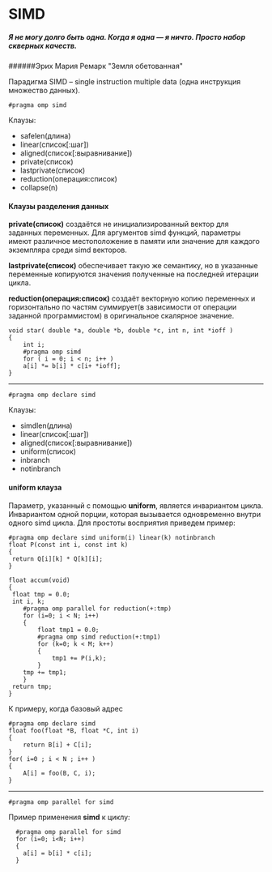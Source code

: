 # SIMD

##### *Я не могу долго быть одна. Когда я одна — я ничто. Просто набор скверных качеств.*
######Эрих Мария Ремарк "Земля обетованная"

Парадигма SIMD – single instruction multiple data (одна инструкция множество данных).
```
#pragma omp simd 
```
Клаузы:
* safelen(длина)
* linear(список[:шаг])
* aligned(список[:выравнивание])
* private(список)
* lastprivate(список)
* reduction(операция:список)
* collapse(n)



#### Клаузы разделения данных

  
**private(список)** создаётся не инициализированный вектор для заданных переменных. Для аргументов simd функций, параметры имеют различное местоположение в памяти или значение для каждого экземпляра среди simd векторов.

**lastprivate(список)** обеспечивает такую же семантику, но в указанные переменные копируются значения полученные на последней итерации цикла. 

**reduction(операция:список)** создаёт векторную копию переменных и горизонтально по частям суммирует(в зависимости от операции заданной программистом) в оригинальное скалярное значение. 


```
void star( double *a, double *b, double *c, int n, int *ioff )
{
    int i;
    #pragma omp simd
    for ( i = 0; i < n; i++ )
    a[i] *= b[i] * c[i+ *ioff];
}

```


---


```
#pragma omp declare simd
```

Клаузы:
* simdlen(длина)
* linear(список[:шаг])
* aligned(список[:выравнивание])
* uniform(список)
* inbranch
* notinbranch

#### uniform клауза

Параметр, указанный с помощью **uniform**, является инвариантом цикла. Инвариантом одной порции, которая вызывается одновременно внутри одного simd цикла. Для простоты восприятия приведем пример:

```
#pragma omp declare simd uniform(i) linear(k) notinbranch
float P(const int i, const int k)
{
 return Q[i][k] * Q[k][i];
}

float accum(void)
{
 float tmp = 0.0;
 int i, k;
    #pragma omp parallel for reduction(+:tmp)
    for (i=0; i < N; i++)
    {
        float tmp1 = 0.0;
        #pragma omp simd reduction(+:tmp1)
        for (k=0; k < M; k++) 
        {
            tmp1 += P(i,k);
        }
    tmp += tmp1;
    }
 return tmp;
}
```

К примеру, когда базовый адрес   

```
#pragma omp declare simd
float foo(float *B, float *C, int i)
{
	return B[i] + C[i];
}
for( i=0 ; i < N ; i++ )
{
	A[i] = foo(B, C, i);
}

```


---

```
#pragma omp parallel for simd
```

Пример применения **simd** к циклу:
```
  #pragma omp parallel for simd
  for (i=0; i<N; i++) 
  { 
    a[i] = b[i] * c[i]; 
  }

```

